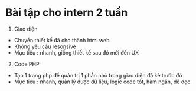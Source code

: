 # Bài tập cho intern 2 tuần

1. Giao diện
- Chuyển thiết kế đã cho thành html web
- Không yêu cầu resonsive
- Mục tiêu : nhanh, giống thiết kế sau đó mới đến UX
2. Code PHP
- Tạo 1 trang php để quản trị 1 phần nhỏ trong giao diện đã kẻ trước đó
- Mục tiêu : nhanh, quản lý được dữ liệu, logic code tốt, hàm ngắn, dễ đọc